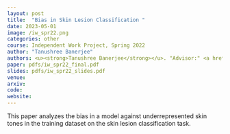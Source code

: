 ```yaml
---
layout: post
title:  "Bias in Skin Lesion Classification	"
date: 2023-05-01
image: /iw_spr22.png
categories: other
course: Independent Work Project, Spring 2022
author: "Tanushree Banerjee"
authors: <u><strong>Tanushree Banerjee</strong></u>. "Advisor:" <a href="https://www.cs.princeton.edu/~olgarus/">Olga Russakovsky</a>
paper: pdfs/iw_spr22_final.pdf
slides: pdfs/iw_spr22_slides.pdf
venue: 
arxiv: 
code: 
website: 
---
```

This paper analyzes the bias in a model against underrepresented skin tones in the training dataset on the skin lesion classification task.
